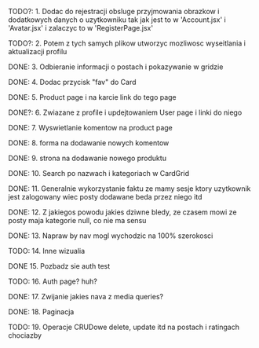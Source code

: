 TODO?: 1. Dodac do rejestracji obsluge przyjmowania obrazkow i dodatkowych danych o uzytkowniku tak jak jest to w 'Account.jsx' i 'Avatar.jsx' i zalaczyc to w 'RegisterPage.jsx'

TODO?: 2. Potem z tych samych plikow utworzyc mozliwosc wyseitlania i aktualizacji profilu

DONE: 3. Odbieranie informacji o postach i pokazywanie w gridzie

DONE: 4. Dodac przycisk "fav" do Card

DONE: 5. Product page i na karcie link do tego page

DONE?: 6. Zwiazane z profile i updejtowaniem User page i linki do niego

DONE: 7. Wyswietlanie komentow na product page

DONE: 8. forma na dodawanie nowych komentow

DONE: 9. strona na dodawanie nowego produktu

DONE: 10. Search po nazwach i kategoriach w CardGrid

DONE: 11. Generalnie wykorzystanie faktu ze mamy sesje ktory uzytkownik jest zalogowany wiec posty dodawane beda przez niego itd

DONE: 12. Z jakiegos powodu jakies dziwne bledy, ze czasem mowi ze posty maja kategorie null, co nie ma sensu

DONE: 13. Napraw by nav mogl wychodzic na 100% szerokosci

TODO: 14. Inne wizualia

DONE 15. Pozbadz sie auth test

TODO: 16. Auth page? huh?

DONE: 17. Zwijanie jakies nava z media queries?

DONE: 18. Paginacja

TODO: 19. Operacje CRUDowe delete, update itd na postach i ratingach chociazby